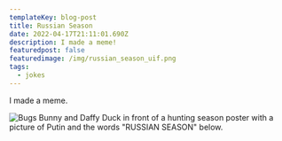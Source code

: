 ```yaml
---
templateKey: blog-post
title: Russian Season
date: 2022-04-17T21:11:01.690Z
description: I made a meme!
featuredpost: false
featuredimage: /img/russian_season_uif.png
tags:
  - jokes
---
```

I made a meme.

![Bugs Bunny and Daffy Duck in front of a hunting season poster with a picture of Putin and the words "RUSSIAN SEASON" below.](/img/russian_season_uif.png "Russian Season")